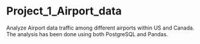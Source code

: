 # Project_1_Airport_data

Analyze Airport data traffic among different airports within US and Canada.
The analysis has been done using both PostgreSQL and Pandas.
